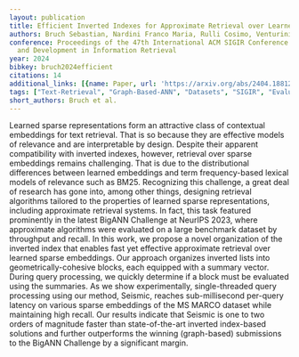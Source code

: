 ```yaml
---
layout: publication
title: Efficient Inverted Indexes for Approximate Retrieval over Learned Sparse Representations
authors: Bruch Sebastian, Nardini Franco Maria, Rulli Cosimo, Venturini Rossano
conference: Proceedings of the 47th International ACM SIGIR Conference on Research
  and Development in Information Retrieval
year: 2024
bibkey: bruch2024efficient
citations: 14
additional_links: [{name: Paper, url: 'https://arxiv.org/abs/2404.18812'}]
tags: ["Text-Retrieval", "Graph-Based-ANN", "Datasets", "SIGIR", "Evaluation"]
short_authors: Bruch et al.
---
```

Learned sparse representations form an attractive class of contextual
embeddings for text retrieval. That is so because they are effective models of
relevance and are interpretable by design. Despite their apparent compatibility
with inverted indexes, however, retrieval over sparse embeddings remains
challenging. That is due to the distributional differences between learned
embeddings and term frequency-based lexical models of relevance such as BM25.
Recognizing this challenge, a great deal of research has gone into, among other
things, designing retrieval algorithms tailored to the properties of learned
sparse representations, including approximate retrieval systems. In fact, this
task featured prominently in the latest BigANN Challenge at NeurIPS 2023, where
approximate algorithms were evaluated on a large benchmark dataset by
throughput and recall. In this work, we propose a novel organization of the
inverted index that enables fast yet effective approximate retrieval over
learned sparse embeddings. Our approach organizes inverted lists into
geometrically-cohesive blocks, each equipped with a summary vector. During
query processing, we quickly determine if a block must be evaluated using the
summaries. As we show experimentally, single-threaded query processing using
our method, Seismic, reaches sub-millisecond per-query latency on various
sparse embeddings of the MS MARCO dataset while maintaining high recall. Our
results indicate that Seismic is one to two orders of magnitude faster than
state-of-the-art inverted index-based solutions and further outperforms the
winning (graph-based) submissions to the BigANN Challenge by a significant
margin.